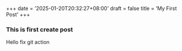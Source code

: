 +++
date = '2025-01-20T20:32:27+08:00'
draft = false
title = 'My First Post'
+++

### This is first create post
 Hello fix git action